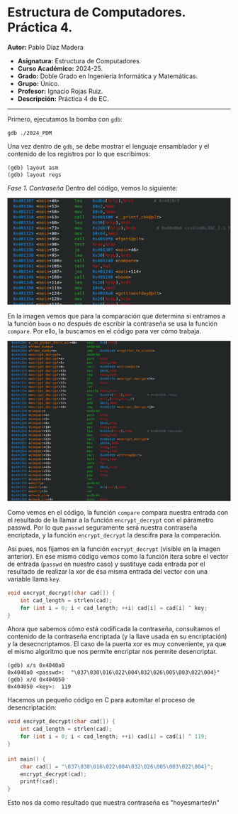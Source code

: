 # Estructura de Computadores. Práctica 4.

**Autor:** Pablo Díaz Madera
- **Asignatura:** Estructura de Computadores.
- **Curso Académico:** 2024-25.
- **Grado:** Doble Grado en Ingeniería Informática y Matemáticas.
- **Grupo:** Único.
- **Profesor:** Ignacio Rojas Ruiz.
- **Descripción:** Práctica 4 de EC.
***
Primero, ejecutamos la bomba con `gdb`:
```console
gdb ./2024_PDM
```

Una vez dentro de `gdb`, se debe mostrar el lenguaje ensamblador y el contenido de los registros por lo que escribimos:
```console
(gdb) layout asm
(gdb) layout regs
```

*Fase 1. Contraseña* 
Dentro del código, vemos lo siguiente:
<p align="center">
  <img src="Teminal.png" />
</p>

En la imagen vemos que para la comparación que determina si entramos a la función `boom` o no después de escribir la contraseña se usa la función `compare`. Por ello, la buscamos en el código para ver cómo trabaja.
<p align="center">
  <img src="Terminal_1.png" />
</p>

Como vemos en el código, la función `compare` compara nuestra entrada con el resultado de la llamar a la función `encrypt_decrypt` con el párametro passwd. Por lo que `passwd` seguramente será nuestra contraseña encriptada, y la función `encrypt_decrypt` la descifra para la comparación.

Así pues, nos fijamos en la función `encrypt_decrypt` (visible en la imagen anterior). En ese mismo código vemos como la función itera sobre el vector de entrada (`passwd` en nuestro caso) y sustituye cada entrada por el resultado de realizar la xor de ésa misma entrada del vector con una variable llama `key`.
```c
void encrypt_decrypt(char cad[]) {
    int cad_length = strlen(cad);
    for (int i = 0; i < cad_length; ++i) cad[i] = cad[i] ^ key;
}
```

Ahora que sabemos cómo está codificada la contraseña, consultamos el contenido de la contraseña encriptada (y la llave usada en su encriptación) y la desecncriptamos. El caso de la puerta xor es muy conveniente, ya que el mismo algoritmo que nos permite encriptar nos permite desencriptar.
```console
(gdb) x/s 0x4040a0
0x4040a0 <passwd>:  "\037\030\016\022\004\032\026\005\003\022\004}"
(gdb) x/d 0x404050
0x404050 <key>:  119
```

Hacemos un pequeño código en C para automitar el proceso de desencriptación:
```c
void encrypt_decrypt(char cad[]) {
    int cad_length = strlen(cad);
    for (int i = 0; i < cad_length; ++i) cad[i] = cad[i] ^ 119;
}

int main() {
    char cad[] = "\037\030\016\022\004\032\026\005\003\022\004}";
    encrypt_decrypt(cad);
    printf(cad);
}
```

Esto nos da como resultado que nuestra contraseña es "hoyesmartes\n"
